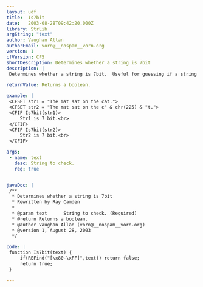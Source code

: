 ```yaml
---
layout: udf
title:  Is7bit
date:   2003-08-28T09:42:20.000Z
library: StrLib
argString: "text"
author: Vaughan Allan
authorEmail: vorn@__nospam__vorn.org
version: 1
cfVersion: CF5
shortDescription: Determines whether a string is 7bit
description: |
 Determines whether a string is 7bit.  Useful for guessing if a string contains binary data (after reading a file using cffile for example).

returnValue: Returns a boolean.

example: |
 <CFSET str1 = "The mat sat on the cat.">
 <CFSET str2 = "The mat sat on the c" & chr(225) & "t.">
 <CFIF Is7bit(str1)>
     Str1 is 7 bit.<br>
 </CFIF>
 <CFIF Is7bit(str2)>
     Str2 is 7 bit.<br>
 </CFIF>

args:
 - name: text
   desc: String to check.
   req: true


javaDoc: |
 /**
  * Determines whether a string is 7bit
  * Rewritten by Ray Camden
  * 
  * @param text      String to check. (Required)
  * @return Returns a boolean. 
  * @author Vaughan Allan (vorn@__nospam__vorn.org) 
  * @version 1, August 28, 2003 
  */

code: |
 function Is7bit(text) {
     if(REFind("[\x80-\xFF]",text)) return false;
     return true;    
 }

---
```



